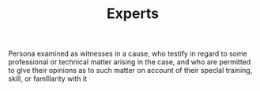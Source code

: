 ---
title: Experts
letter: E
permalink: "/definitions/bld-experts.html"
body: Persona examined as witnesses in a cause, who testify in regard to some professional
  or technical matter arising in the case, and who are permitted to glve their opinions
  as to such matter on account of their speclal training, skill, or famlllarity with
  it
published_at: '2018-07-07'
source: Black's Law Dictionary 2nd Ed (1910)
layout: post
---
